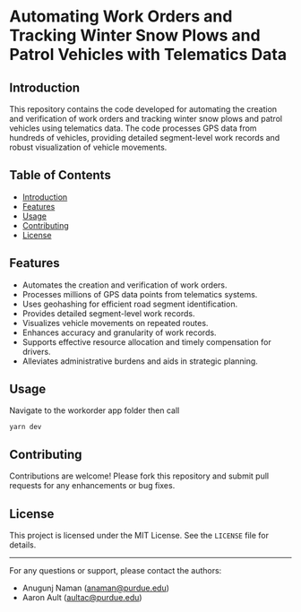 # Automating Work Orders and Tracking Winter Snow Plows and Patrol Vehicles with Telematics Data

## Introduction
This repository contains the code developed for automating the creation and verification of work orders and tracking winter snow plows and patrol vehicles using telematics data. The code processes GPS data from hundreds of vehicles, providing detailed segment-level work records and robust visualization of vehicle movements.

## Table of Contents
- [Introduction](#introduction)
- [Features](#features)
- [Usage](#usage)
- [Contributing](#contributing)
- [License](#license)

## Features
- Automates the creation and verification of work orders.
- Processes millions of GPS data points from telematics systems.
- Uses geohashing for efficient road segment identification.
- Provides detailed segment-level work records.
- Visualizes vehicle movements on repeated routes.
- Enhances accuracy and granularity of work records.
- Supports effective resource allocation and timely compensation for drivers.
- Alleviates administrative burdens and aids in strategic planning.

## Usage
Navigate to the workorder app folder then call
```
yarn dev
```

## Contributing
Contributions are welcome! Please fork this repository and submit pull requests for any enhancements or bug fixes.

## License
This project is licensed under the MIT License. See the `LICENSE` file for details.

---

For any questions or support, please contact the authors:
- Anugunj Naman (anaman@purdue.edu)
- Aaron Ault (aultac@purdue.edu)

